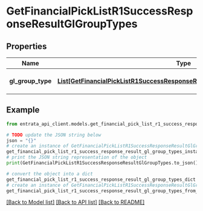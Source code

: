 # GetFinancialPickListR1SuccessResponseResultGlGroupTypes


## Properties

Name | Type | Description | Notes
------------ | ------------- | ------------- | -------------
**gl_group_type** | [**List[GetFinancialPickListR1SuccessResponseResultGlGroupTypesGlGroupTypeInner]**](GetFinancialPickListR1SuccessResponseResultGlGroupTypesGlGroupTypeInner.md) | A list of GL group types. | 

## Example

```python
from entrata_api_client.models.get_financial_pick_list_r1_success_response_result_gl_group_types import GetFinancialPickListR1SuccessResponseResultGlGroupTypes

# TODO update the JSON string below
json = "{}"
# create an instance of GetFinancialPickListR1SuccessResponseResultGlGroupTypes from a JSON string
get_financial_pick_list_r1_success_response_result_gl_group_types_instance = GetFinancialPickListR1SuccessResponseResultGlGroupTypes.from_json(json)
# print the JSON string representation of the object
print(GetFinancialPickListR1SuccessResponseResultGlGroupTypes.to_json())

# convert the object into a dict
get_financial_pick_list_r1_success_response_result_gl_group_types_dict = get_financial_pick_list_r1_success_response_result_gl_group_types_instance.to_dict()
# create an instance of GetFinancialPickListR1SuccessResponseResultGlGroupTypes from a dict
get_financial_pick_list_r1_success_response_result_gl_group_types_from_dict = GetFinancialPickListR1SuccessResponseResultGlGroupTypes.from_dict(get_financial_pick_list_r1_success_response_result_gl_group_types_dict)
```
[[Back to Model list]](../README.md#documentation-for-models) [[Back to API list]](../README.md#documentation-for-api-endpoints) [[Back to README]](../README.md)


